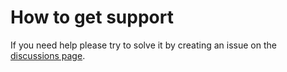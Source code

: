 # How to get support

If you need help please try to solve it by creating an issue on the [discussions page](https://github.com/D3strukt0r/BigCommerce-AutoPuller/discussions).
